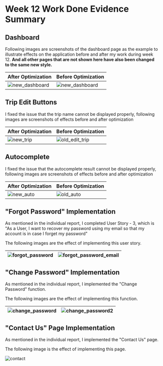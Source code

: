 # **Week 12 Work Done Evidence Summary**

## Dashboard

Following images are screenshots of the dashboard page as the example to illustrate effects on the application before and after my work during week 12. **And all other pages that are not shown here have also been changed to the same new style.**

| After Optimization                                           | Before Optimization                                          |
| ------------------------------------------------------------ | ------------------------------------------------------------ |
| ![new_dashboard](https://github.com/RachelYang1999/SOFT3888-Evidence/blob/main/Week12/img/new_dashboard.png) | ![new_dashboard](https://github.com/RachelYang1999/SOFT3888-Evidence/blob/main/Week11/img/new_dashboard.png) |

## Trip Edit Buttons

I fixed the issue that the trip name cannot be displayed properly, following images are screenshots of effects before and after optimization

| After Optimization                                           | Before Optimization                                          |
| ------------------------------------------------------------ | ------------------------------------------------------------ |
| ![new_trip](https://github.com/RachelYang1999/SOFT3888-Evidence/blob/main/Week12/img/new_trip.png) | ![old_edit_trip](https://github.com/RachelYang1999/SOFT3888-Evidence/blob/main/Week12/img/old_edit_trip.png) |

## Autocomplete

I fixed the issue that the autocomplete result cannot be displayed properly, following images are screenshots of effects before and after optimization

| After Optimization                                           | Before Optimization                                          |
| ------------------------------------------------------------ | ------------------------------------------------------------ |
| ![new_auto](https://github.com/RachelYang1999/SOFT3888-Evidence/blob/main/Week12/img/new_auto.png) | ![old_auto](https://github.com/RachelYang1999/SOFT3888-Evidence/blob/main/Week12/img/old_auto.png) |

## "Forgot Password" Implementation

As mentioned in the individual report, I completed User Story - 3, which is "As a User, I want to recover my password using my email so that my account is in case I forget my password"

The following images are the effect of implementing this user story.

| ![forgot_password](https://github.com/RachelYang1999/SOFT3888-Evidence/blob/main/Week12/img/forgot_password.png) | ![forgot_password_email](https://github.com/RachelYang1999/SOFT3888-Evidence/blob/main/Week12/img/forgot_password_email.png) |
| ------------------------------------------------------------ | ------------------------------------------------------------ |

## "Change Password" Implementation

As mentioned in the individual report, I implemented the "Change Password" function.

The following images are the effect of implementing this function.

| ![change_password](https://github.com/RachelYang1999/SOFT3888-Evidence/blob/main/Week12/img/change_password.png) | ![change_password2](https://github.com/RachelYang1999/SOFT3888-Evidence/blob/main/Week12/img/change_password2.png) |
| ------------------------------------------------------------ | ------------------------------------------------------------ |

## "Contact Us" Page Implementation

As mentioned in the individual report, I implemented the "Contact Us" page.

The following image is the effect of implementing this page.

![contact](https://github.com/RachelYang1999/SOFT3888-Evidence/blob/main/Week12/img/contact.png)
